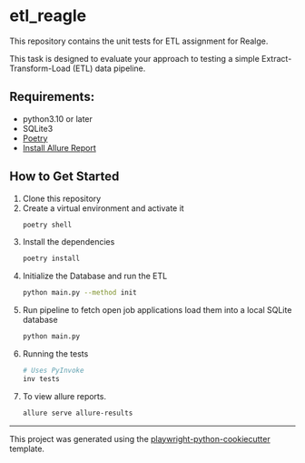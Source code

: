 # etl_reagle

This repository contains the unit tests for ETL assignment for Realge.

This task is designed to evaluate your approach to testing a simple Extract-Transform-Load (ETL) data pipeline.

## Requirements:

* python3.10 or later
* SQLite3
* [Poetry](https://python-poetry.org/)
* [Install Allure Report](https://allurereport.org/docs/install/)

## How to Get Started

1. Clone this repository 
1. Create a virtual environment and activate it
   ```sh
   poetry shell
   ```
1. Install the dependencies
   ```sh
   poetry install
   ```
1. Initialize the Database and run the ETL
   ```sh
   python main.py --method init
   ```
1. Run pipeline to fetch open job applications load them into a local SQLite database 
   ```sh
   python main.py
   ```
1. Running the tests
   ```sh
   # Uses PyInvoke
   inv tests
   ```
1. To view allure reports.
   ```sh
   allure serve allure-results
   ```

---

This project was generated using the [playwright-python-cookiecutter](https://github.com/a-matta/playwright-python-cookiecutter) template.
